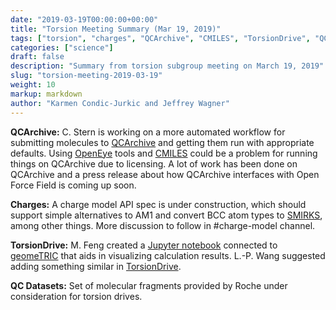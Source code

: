 ```yaml
---
date: "2019-03-19T00:00:00+00:00"
title: "Torsion Meeting Summary (Mar 19, 2019)"
tags: ["torsion", "charges", "QCArchive", "CMILES", "TorsionDrive", "QC datasets", "Jupyter notebook"]
categories: ["science"]
draft: false
description: "Summary from torsion subgroup meeting on March 19, 2019"
slug: "torsion-meeting-2019-03-19"
weight: 10
markup: markdown
author: "Karmen Condic-Jurkic and Jeffrey Wagner"
---
```



**QCArchive:** C. Stern is working on a more automated workflow for submitting molecules to [QCArchive](https://qcarchive.molssi.org/) and getting them run with appropriate defaults. Using [OpenEye](https://www.eyesopen.com/) tools and [CMILES](https://github.com/openforcefield/cmiles) could be a problem for running things on QCArchive due to licensing. A lot of work has been done on QCArchive and a press release about how QCArchive interfaces with Open Force Field is coming up soon.

**Charges:** A charge model API spec is under construction, which should support simple alternatives to AM1 and convert BCC atom types to [SMIRKS](https://daylight.com/dayhtml_tutorials/languages/smirks/), among other things. More discussion to follow in #charge-model channel.

**TorsionDrive:** M. Feng created a [Jupyter notebook](https://github.com/fengmudong/notebook/blob/master/torsiondrive.ipynb) connected to [geomeTRIC](https://github.com/leeping/geomeTRIC) that aids in visualizing calculation results. L.-P. Wang suggested adding something similar in [TorsionDrive](https://github.com/lpwgroup/torsiondrive).

**QC Datasets:** Set of molecular fragments provided by Roche under consideration for torsion drives.

